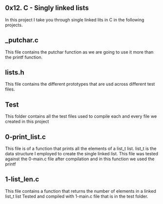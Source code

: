 ## 0x12. C - Singly linked lists
In this project I take you through single linked lits in C in the following projects.

## _putchar.c
This file contains the putchar function as we are going to use it more than the printf function.

## lists.h
This file contains the different prototypes that are usd across different test files.

## Test
This folder contains all the test files used to compile each and every file we created in this project

## 0-print_list.c
This file is of a function that prints all the elements of a list_t list.
list_t is the data structure I employed to create the single linked list.
This file was tested against the 0-main.c file after compilation and in this function we used the printf

## 1-list_len.c
This file contains a function that returns the number of elements in a linked list_t list
Tested and compiled with 1-main.c file that is in the test folder.

